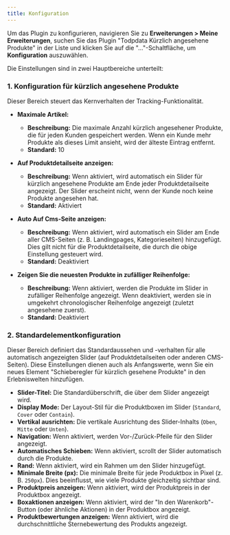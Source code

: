 ```yaml
--- 
title: Konfiguration
---
```


Um das Plugin zu konfigurieren, navigieren Sie zu **Erweiterungen > Meine Erweiterungen**, suchen Sie das Plugin "Todpdata Kürzlich angesehene Produkte" in der Liste und klicken Sie auf die "..."-Schaltfläche, um **Konfiguration** auszuwählen.

Die Einstellungen sind in zwei Hauptbereiche unterteilt:

### 1. Konfiguration für kürzlich angesehene Produkte

Dieser Bereich steuert das Kernverhalten der Tracking-Funktionalität.

*   **Maximale Artikel:**
    *   **Beschreibung:** Die maximale Anzahl kürzlich angesehener Produkte, die für jeden Kunden gespeichert werden. Wenn ein Kunde mehr Produkte als dieses Limit ansieht, wird der älteste Eintrag entfernt.
    *   **Standard:** 10

*   **Auf Produktdetailseite anzeigen:**
    *   **Beschreibung:** Wenn aktiviert, wird automatisch ein Slider für kürzlich angesehene Produkte am Ende jeder Produktdetailseite angezeigt. Der Slider erscheint nicht, wenn der Kunde noch keine Produkte angesehen hat.
    *   **Standard:** Aktiviert

*   **Auto Auf Cms-Seite anzeigen:**
    *   **Beschreibung:** Wenn aktiviert, wird automatisch ein Slider am Ende aller CMS-Seiten (z. B. Landingpages, Kategorieseiten) hinzugefügt. Dies gilt nicht für die Produktdetailseite, die durch die obige Einstellung gesteuert wird.
    *   **Standard:** Deaktiviert

*   **Zeigen Sie die neuesten Produkte in zufälliger Reihenfolge:**
    *   **Beschreibung:** Wenn aktiviert, werden die Produkte im Slider in zufälliger Reihenfolge angezeigt. Wenn deaktiviert, werden sie in umgekehrt chronologischer Reihenfolge angezeigt (zuletzt angesehene zuerst).
    *   **Standard:** Deaktiviert

### 2. Standardelementkonfiguration

Dieser Bereich definiert das Standardaussehen und -verhalten für alle automatisch angezeigten Slider (auf Produktdetailseiten oder anderen CMS-Seiten). Diese Einstellungen dienen auch als Anfangswerte, wenn Sie ein neues Element "Schieberegler für kürzlich gesehene Produkte" in den Erlebniswelten hinzufügen.

*   **Slider-Titel:** Die Standardüberschrift, die über dem Slider angezeigt wird.
*   **Display Mode:** Der Layout-Stil für die Produktboxen im Slider (`Standard`, `Cover` oder `Contain`).
*   **Vertikal ausrichten:** Die vertikale Ausrichtung des Slider-Inhalts (`Oben`, `Mitte` oder `Unten`).
*   **Navigation:** Wenn aktiviert, werden Vor-/Zurück-Pfeile für den Slider angezeigt.
*   **Automatisches Schieben:** Wenn aktiviert, scrollt der Slider automatisch durch die Produkte.
*   **Rand:** Wenn aktiviert, wird ein Rahmen um den Slider hinzugefügt.
*   **Minimale Breite (px):** Die minimale Breite für jede Produktbox in Pixel (z. B. `250px`). Dies beeinflusst, wie viele Produkte gleichzeitig sichtbar sind.
*   **Produktpreis anzeigen:** Wenn aktiviert, wird der Produktpreis in der Produktbox angezeigt.
*   **Boxaktionen anzeigen:** Wenn aktiviert, wird der "In den Warenkorb"-Button (oder ähnliche Aktionen) in der Produktbox angezeigt.
*   **Produktbewertungen anzeigen:** Wenn aktiviert, wird die durchschnittliche Sternebewertung des Produkts angezeigt.
